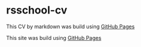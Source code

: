 # rsschool-cv
This CV by markdown was build using [GitHub Pages](https://My-Alter.github.io/rsschool-cv/)

This site was build using [GitHub Pages](https://My-Alter.github.io/rsschool-cv/)
